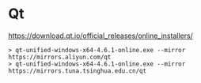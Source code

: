 # Qt

<https://download.qt.io/official_releases/online_installers/>

```console
> qt-unified-windows-x64-4.6.1-online.exe --mirror https://mirrors.aliyun.com/qt
> qt-unified-windows-x64-4.6.1-online.exe --mirror https://mirrors.tuna.tsinghua.edu.cn/qt
```
